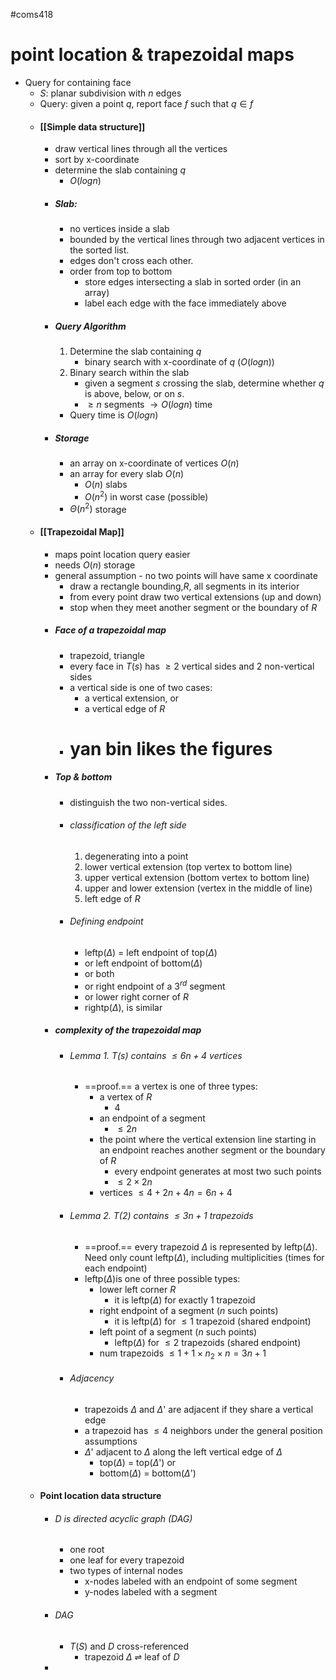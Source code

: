 #coms418 
# point location & trapezoidal maps
- Query for containing face
	- $S$: planar subdivision with $n$ edges
	- Query: given a point $q$, report face $f$ such that $q \in f$
	- #### [[Simple data structure]] 
		- draw vertical lines through all the vertices
		- sort by x-coordinate
		- determine the slab containing $q$
			- $O(logn)$
		- ##### Slab:
			- no vertices inside a slab
			- bounded by the vertical lines through two adjacent vertices in the sorted list.
			- edges don't cross each other.
			- order from top to bottom
				- store edges intersecting a slab in sorted order (in an array)
				- label each edge with the face immediately above
		- ##### Query Algorithm
			1. Determine the slab containing $q$
				-  binary search with x-coordinate of $q$ ($O(logn$))
			2. Binary search within the slab
				-  given a segment $s$ crossing the slab, determine whether $q$ is above, below, or on $s$.
				-  $\geq n$ segments $\rightarrow O(logn)$ time 
			- Query time is $O(logn)$ 
		- ##### Storage
			- an array on x-coordinate of vertices $O(n)$
			- an array for every slab $O(n)$
				- $O(n)$ slabs
				- $O(n^2)$ in worst case (possible)
			- $\Theta(n^2)$ storage
	- #### [[Trapezoidal Map]]
		- maps point location query easier
		- needs $O(n)$ storage
		- general assumption - no two points will have same x coordinate
			- draw a rectangle bounding,$R$, all segments in its interior
			- from every point draw two vertical extensions (up and down)
			- stop when they meet another segment or the boundary of $R$
		- ##### Face of a trapezoidal map
			- trapezoid, triangle
			- every face in $T(s)$ has $\geq 2$ vertical sides and 2 non-vertical sides
			- a vertical side is one of two cases:
				- a vertical extension, or
				- a vertical edge of $R$
			- # yan bin likes the figures 
		- ##### Top & bottom
			- distinguish the two non-vertical sides.
			- ###### classification of the left side
				1. degenerating into a point
				2. lower vertical extension (top vertex to bottom line)
				3. upper vertical extension (bottom vertex to bottom line)
				4. upper and lower extension (vertex in the middle of line)
				5.  left edge of $R$ 
			- ###### Defining endpoint
				-  leftp($\Delta$) = left endpoint of top($\Delta$)
				- or left endpoint of bottom($\Delta$)
				- or both 
				- or right endpoint of a $3^{rd}$ segment
				- or lower right corner of $R$
				- rightp($\Delta$), is similar
		- ##### complexity of the trapezoidal map
			- ###### Lemma 1. $T(s)$ contains $\leq 6n + 4$ vertices
				- ==proof.== a vertex is one of three types:
					- a vertex of $R$                                  
						- 4
					- an endpoint of a segment          
						- $\leq 2n$
					- the point where the vertical extension line starting in an endpoint reaches another segment or the boundary of $R$ 
						- every endpoint generates at most two such points
						- $\leq 2 \times 2n$
					- vertices $\leq 4+2n+4n = 6n + 4$
			- ###### Lemma 2. $T(2)$ contains $\leq 3n +1$ trapezoids
				- ==proof.== every trapezoid $\Delta$ is represented by leftp($\Delta$). Need only count leftp($\Delta$), including multiplicities (times for each endpoint) 
				- leftp($\Delta$)is one of three possible types:
					- lower left corner $R$
						- it is leftp($\Delta$) for exactly 1 trapezoid
					- right endpoint of a segment ($n$ such points)
						- it is leftp($\Delta$) for $\leq 1$ trapezoid (shared endpoint)
					- left point of a segment ($n$ such points)
						- leftp($\Delta$) for $\leq 2$ trapezoids (shared endpoint)
					- num trapezoids $\leq 1 + 1 \times n _ 2 \times n = 3n + 1$ 
			- ###### Adjacency
				- trapezoids $\Delta$ and $\Delta$' are adjacent if they share a vertical edge
				- a trapezoid has $\leq 4$ neighbors under the general position assumptions
				- $\Delta$' adjacent to $\Delta$ along the left vertical edge of $\Delta$
					- top($\Delta$) = top($\Delta$') or
					- bottom($\Delta$) = bottom($\Delta$')
	- #### Point location data structure
		- ###### $D$ is directed acyclic graph (DAG)
			- one root
			- one leaf for every trapezoid
			- two types of internal nodes
				- x-nodes labeled with an endpoint of some segment
				- y-nodes labeled with a segment
		- ###### DAG
			- $T(S)$ and $D$ cross-referenced
				- trapezoid $\Delta$ $\rightleftharpoons$ leaf of $D$
		- 